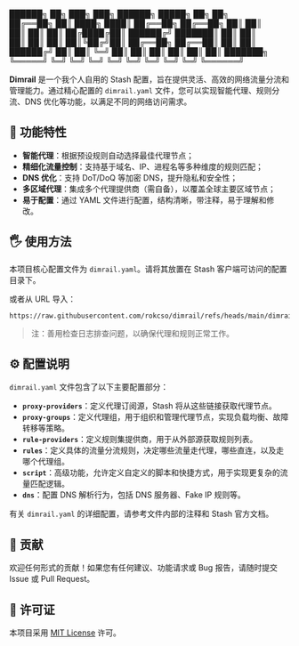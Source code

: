 ██████╗  ██╗ ███╗   ███╗ ██████╗   █████╗  ██╗ ██╗     
██╔══██╗ ██║ ████╗ ████║ ██╔══██╗ ██╔══██╗ ██║ ██║     
██║  ██║ ██║ ██╔████╔██║ ██████╔╝ ███████║ ██║ ██║     
██║  ██║ ██║ ██║╚██╔╝██║ ██╔══██╗ ██╔══██║ ██║ ██║     
██████╔╝ ██║ ██║ ╚═╝ ██║ ██║  ██║ ██║  ██║ ██║ ███████╗
╚═════╝  ╚═╝ ╚═╝     ╚═╝ ╚═╝  ╚═╝ ╚═╝  ╚═╝ ╚═╝ ╚══════╝

**Dimrail** 是一个我个人自用的 Stash 配置，旨在提供灵活、高效的网络流量分流和管理能力。通过精心配置的 `dimrail.yaml` 文件，您可以实现智能代理、规则分流、DNS 优化等功能，以满足不同的网络访问需求。

## 🚀 功能特性

- **智能代理**：根据预设规则自动选择最佳代理节点；
- **精细化流量控制**：支持基于域名、IP、进程名等多种维度的规则匹配；
- **DNS 优化**：支持 DoT/DoQ 等加密 DNS，提升隐私和安全性；
- **多区域代理**：集成多个代理提供商（需自备），以覆盖全球主要区域节点；
- **易于配置**：通过 YAML 文件进行配置，结构清晰，带注释，易于理解和修改。

## 🖐️ 使用方法

本项目核心配置文件为 `dimrail.yaml`。请将其放置在 Stash 客户端可访问的配置目录下。

或者从 URL 导入：

```text
https://raw.githubusercontent.com/rokcso/dimrail/refs/heads/main/dimrail.yaml
```

> 注：善用检查日志排查问题，以确保代理和规则正常工作。

## ⚙️ 配置说明

`dimrail.yaml` 文件包含了以下主要配置部分：

-   **`proxy-providers`**：定义代理订阅源，Stash 将从这些链接获取代理节点。
-   **`proxy-groups`**：定义代理组，用于组织和管理代理节点，实现负载均衡、故障转移等策略。
-   **`rule-providers`**：定义规则集提供商，用于从外部源获取规则列表。
-   **`rules`**：定义具体的流量分流规则，决定哪些流量走代理，哪些直连，以及走哪个代理组。
-   **`script`**：高级功能，允许定义自定义的脚本和快捷方式，用于实现更复杂的流量匹配逻辑。
-   **`dns`**：配置 DNS 解析行为，包括 DNS 服务器、Fake IP 规则等。

有关 `dimrail.yaml` 的详细配置，请参考文件内部的注释和 Stash 官方文档。

## 🤝 贡献

欢迎任何形式的贡献！如果您有任何建议、功能请求或 Bug 报告，请随时提交 Issue 或 Pull Request。

## 📄 许可证

本项目采用 [MIT License](LICENSE) 许可。
